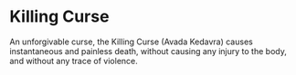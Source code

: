 # Killing Curse  
An unforgivable curse, the Killing Curse (Avada Kedavra) causes instantaneous and painless death, without causing any injury to the body, and without any trace of violence.  
  
